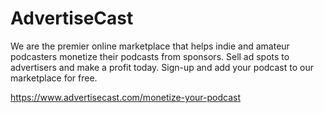# AdvertiseCast
We are the premier online marketplace that helps indie and amateur podcasters monetize their podcasts from sponsors. Sell ad spots to advertisers and make a profit today. Sign-up and add your podcast to our marketplace for free.

https://www.advertisecast.com/monetize-your-podcast

